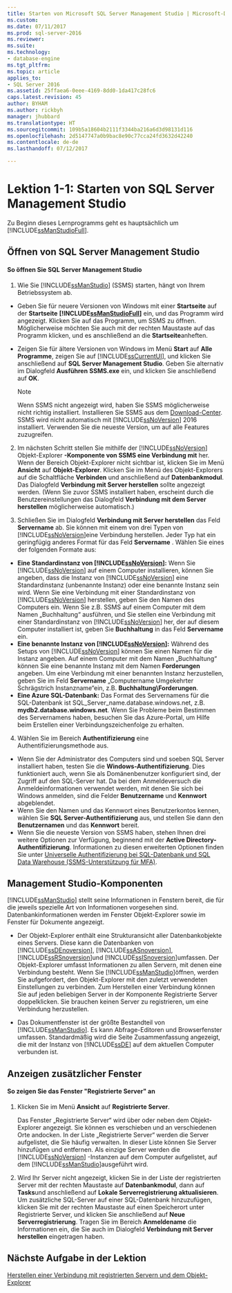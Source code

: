 ```yaml
---
title: Starten von Microsoft SQL Server Management Studio | Microsoft-Dokumentation
ms.custom: 
ms.date: 07/11/2017
ms.prod: sql-server-2016
ms.reviewer: 
ms.suite: 
ms.technology:
- database-engine
ms.tgt_pltfrm: 
ms.topic: article
applies_to:
- SQL Server 2016
ms.assetid: 25ffaea6-0eee-4169-8dd0-1da417c28fc6
caps.latest.revision: 45
author: BYHAM
ms.author: rickbyh
manager: jhubbard
ms.translationtype: HT
ms.sourcegitcommit: 109b5a18604b2111f3344ba216a6d3d98131d116
ms.openlocfilehash: 2d5147747a0b9bac8e90c77cca24fd3632d42240
ms.contentlocale: de-de
ms.lasthandoff: 07/12/2017

---
```

# <a name="lesson-1-1---start-sql-server-management-studio"></a>Lektion 1-1: Starten von SQL Server Management Studio
Zu Beginn dieses Lernprogramms geht es hauptsächlich um [!INCLUDE[ssManStudioFull](../../includes/ssmanstudiofull-md.md)].  
  
## <a name="opening-sql-server-management-studio"></a>Öffnen von SQL Server Management Studio  
  
#### <a name="to-open-sql-server-management-studio"></a>So öffnen Sie SQL Server Management Studio  
  
1.  Wie Sie [!INCLUDE[ssManStudio](../../includes/ssmanstudio-md.md)] (SSMS) starten, hängt von Ihrem Betriebssystem ab.  
  * Geben Sie für neuere Versionen von Windows mit einer **Startseite** auf der **Startseite** **[!INCLUDE[ssManStudioFull](../../includes/ssmanstudiofull-md.md)]** ein, und das Programm wird angezeigt. Klicken Sie auf das Programm, um SSMS zu öffnen. Möglicherweise möchten Sie auch mit der rechten Maustaste auf das Programm klicken, und es anschließend an die **Startseite**anheften.   
  * Zeigen Sie für ältere Versionen von Windows im Menü **Start** auf **Alle Programme**, zeigen Sie auf [!INCLUDE[ssCurrentUI](../../includes/sscurrentui-md.md)], und klicken Sie anschließend auf **SQL Server Management Studio**. Geben Sie alternativ im Dialogfeld **Ausführen** **SSMS.exe** ein, und klicken Sie anschließend auf **OK**.  
  
    > [!NOTE]  
    >  Wenn SSMS nicht angezeigt wird, haben Sie SSMS möglicherweise nicht richtig installiert. Installieren Sie SSMS aus dem [Download-Center](https://msdn.microsoft.com/library/mt238290.aspx). SSMS wird nicht automatisch mit [!INCLUDE[ssNoVersion](../../includes/ssnoversion-md.md)] 2016 installiert. Verwenden Sie die neueste Version, um auf alle Features zuzugreifen.  
  
2.  Im nächsten Schritt stellen Sie mithilfe der [!INCLUDE[ssNoVersion](../../includes/ssnoversion-md.md)] Objekt-Explorer **-Komponente von SSMS eine Verbindung mit** her. Wenn der Bereich Objekt-Explorer nicht sichtbar ist, klicken Sie im Menü **Ansicht** auf **Objekt-Explorer**. Klicken Sie im Menü des Objekt-Explorers auf die Schaltfläche **Verbinden** und anschließend auf **Datenbankmodul**. Das Dialogfeld **Verbindung mit Server herstellen** sollte angezeigt werden. (Wenn Sie zuvor SSMS installiert haben, erscheint durch die Benutzereinstellungen das Dialogfeld **Verbindung mit dem Server herstellen** möglicherweise automatisch.)  
  
3.  Schließen Sie im Dialogfeld **Verbindung mit Server herstellen** das Feld **Servername** ab. Sie können mit einem von drei Typen von [!INCLUDE[ssNoVersion](../../includes/ssnoversion-md.md)]eine Verbindung herstellen. Jeder Typ hat ein geringfügig anderes Format für das Feld **Servername** . Wählen Sie eines der folgenden Formate aus:  
  -  **Eine Standardinstanz von [!INCLUDE[ssNoVersion](../../includes/ssnoversion-md.md)]:** Wenn Sie [!INCLUDE[ssNoVersion](../../includes/ssnoversion-md.md)] auf einem Computer installieren, können Sie angeben, dass die Instanz von [!INCLUDE[ssNoVersion](../../includes/ssnoversion-md.md)] eine Standardinstanz (unbenannte Instanz) oder eine benannte Instanz sein wird. Wenn Sie eine Verbindung mit einer Standardinstanz von [!INCLUDE[ssNoVersion](../../includes/ssnoversion-md.md)] herstellen, geben Sie den Namen des Computers ein. Wenn Sie z.B. SSMS auf einem Computer mit dem Namen „Buchhaltung“ ausführen, und Sie stellen eine Verbindung mit einer Standardinstanz von [!INCLUDE[ssNoVersion](../../includes/ssnoversion-md.md)]  her, der auf diesem Computer installiert ist, geben Sie **Buchhaltung** in das Feld **Servername** ein.  
  -  **Eine benannte Instanz von [!INCLUDE[ssNoVersion](../../includes/ssnoversion-md.md)]:** Während des Setups von [!INCLUDE[ssNoVersion](../../includes/ssnoversion-md.md)] können Sie einen Namen für die Instanz angeben. Auf einem Computer mit dem Namen „Buchhaltung“ können Sie eine benannte Instanz mit dem Namen **Forderungen** angeben. Um eine Verbindung mit einer benannten Instanz herzustellen, geben Sie im Feld **Servername** „Computername Umgekehrter Schrägstrich Instanzname“ein, z.B. **Buchhaltung\Forderungen**.  
  -  **Eine Azure SQL-Datenbank:** Das Format des Servernamens für die SQL-Datenbank ist SQL_Server_name.database.windows.net, z.B. **mydb2.database.windows.net**. Wenn Sie Probleme beim Bestimmen des Servernamens haben, besuchen Sie das Azure-Portal, um Hilfe beim Erstellen einer Verbindungszeichenfolge zu erhalten.  
  
4. Wählen Sie im Bereich **Authentifizierung** eine Authentifizierungsmethode aus.  
  - Wenn Sie der Administrator des Computers sind und soeben SQL Server installiert haben, testen Sie die **Windows-Authentifizierung**.  Dies funktioniert auch, wenn Sie als Domänenbenutzer konfiguriert sind, der Zugriff auf den SQL-Server hat. Da bei dem Anmeldeversuch die Anmeldeinformationen verwendet werden, mit denen Sie sich bei Windows anmelden, sind die Felder **Benutzername** und **Kennwort** abgeblendet. 
  -  Wenn Sie den Namen und das Kennwort eines Benutzerkontos kennen, wählen Sie **SQL Server-Authentifizierung** aus, und stellen Sie dann den **Benutzernamen** und das **Kennwort** bereit.
  - Wenn Sie die neueste Version von SSMS haben, stehen Ihnen drei weitere Optionen zur Verfügung, beginnend mit der **Active Directory-Authentifizierung**. Informationen zu diesen erweiterten Optionen finden Sie unter [Universelle Authentifizierung bei SQL-Datenbank und SQL Data Warehouse (SSMS-Unterstützung für MFA)](https://docs.microsoft.com/en-us/azure/sql-database/sql-database-ssms-mfa-authentication).  
  
## <a name="management-studio-components"></a>Management Studio-Komponenten  
[!INCLUDE[ssManStudio](../../includes/ssmanstudio-md.md)] stellt seine Informationen in Fenstern bereit, die für die jeweils spezielle Art von Informationen vorgesehen sind. Datenbankinformationen werden im Fenster Objekt-Explorer sowie im Fenster für Dokumente angezeigt.  
  
-   Der Objekt-Explorer enthält eine Strukturansicht aller Datenbankobjekte eines Servers. Diese kann die Datenbanken von [!INCLUDE[ssDEnoversion](../../includes/ssdenoversion-md.md)], [!INCLUDE[ssASnoversion](../../includes/ssasnoversion-md.md)], [!INCLUDE[ssRSnoversion](../../includes/ssrsnoversion-md.md)]und [!INCLUDE[ssISnoversion](../../includes/ssisnoversion-md.md)]umfassen. Der Objekt-Explorer umfasst Informationen zu allen Servern, mit denen eine Verbindung besteht. Wenn Sie [!INCLUDE[ssManStudio](../../includes/ssmanstudio-md.md)]öffnen, werden Sie aufgefordert, den Objekt-Explorer mit den zuletzt verwendeten Einstellungen zu verbinden. Zum Herstellen einer Verbindung können Sie auf jeden beliebigen Server in der Komponente Registrierte Server doppelklicken. Sie brauchen keinen Server zu registrieren, um eine Verbindung herzustellen.  
  
-   Das Dokumentfenster ist der größte Bestandteil von [!INCLUDE[ssManStudio](../../includes/ssmanstudio-md.md)]. Es kann Abfrage-Editoren und Browserfenster umfassen. Standardmäßig wird die Seite Zusammenfassung angezeigt, die mit der Instanz von [!INCLUDE[ssDE](../../includes/ssde-md.md)] auf dem aktuellen Computer verbunden ist.  
  
## <a name="showing-additional-windows"></a>Anzeigen zusätzlicher Fenster  
  
#### <a name="to-show-the-registered-servers-window"></a>So zeigen Sie das Fenster "Registrierte Server" an  
  
1.  Klicken Sie im Menü **Ansicht** auf **Registrierte Server**.  
  
    Das Fenster „Registrierte Server“ wird über oder neben dem Objekt-Explorer angezeigt. Sie können es verschieben und an verschiedenen Orte andocken. In der Liste „Registrierte Server“ werden die Server aufgelistet, die Sie häufig verwalten. In dieser Liste können Sie Server hinzufügen und entfernen. Als einzige Server werden die [!INCLUDE[ssNoVersion](../../includes/ssnoversion-md.md)] -Instanzen auf dem Computer aufgelistet, auf dem [!INCLUDE[ssManStudio](../../includes/ssmanstudio-md.md)]ausgeführt wird.  
  
2.  Wird Ihr Server nicht angezeigt, klicken Sie in der Liste der registrierten Server mit der rechten Maustaste auf **Datenbankmodul**, dann auf **Tasks**und anschließend auf **Lokale Serverregistrierung aktualisieren**. Um zusätzliche SQL-Server auf einer SQL-Datenbank hinzuzufügen, klicken Sie mit der rechten Maustaste auf einen Speicherort unter Registrierte Server, und klicken Sie anschließend auf **Neue Serverregistrierung**. Tragen Sie im Bereich **Anmeldename** die Informationen ein, die Sie auch im Dialogfeld **Verbindung mit Server herstellen** eingetragen haben.  
  
## <a name="next-task-in-lesson"></a>Nächste Aufgabe in der Lektion  
[Herstellen einer Verbindung mit registrierten Servern und dem Objekt-Explorer](../../tools/sql-server-management-studio/lesson-1-2-connect-with-registered-servers-and-object-explorer.md)  

  

